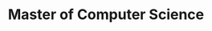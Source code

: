 ---
icon: fa-university
icon_type: icon
title: Master of Computer Science
organization: Aalborg University
order_id: 5
period: 28/08/2019 - 24/06/2021
description: The two years studying for the master degree presented me with the opportunity to get a better understanding of both abstract topics such as Computability and Complexity as well as the specific intricacies of how a compiler works, by making one. In the last two semesters I worked primarily towards my thesis, with a focus in Human-Computer Interaction. This work culminated in the development of a haptic glove to be used as an alternative to learning the saxophone to supplement regular ones.
---